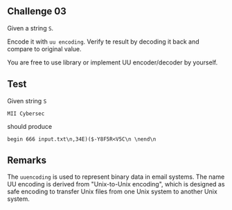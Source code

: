 ## Challenge 03

Given a string `S`.

Encode it with `uu encoding`. Verify te result by decoding it back and compare to original value.

You are free to use library or implement UU encoder/decoder by yourself.

## Test

Given string `S`

```
MII Cybersec
```

should produce

```
begin 666 input.txt\n,34E)($-Y8F5R<V5C\n \nend\n
```

## Remarks

The `uuencoding` is used to represent binary data in email systems. The name UU encoding is derived from "Unix-to-Unix encoding", which is designed as safe encoding to transfer Unix files from one Unix system to another Unix system.